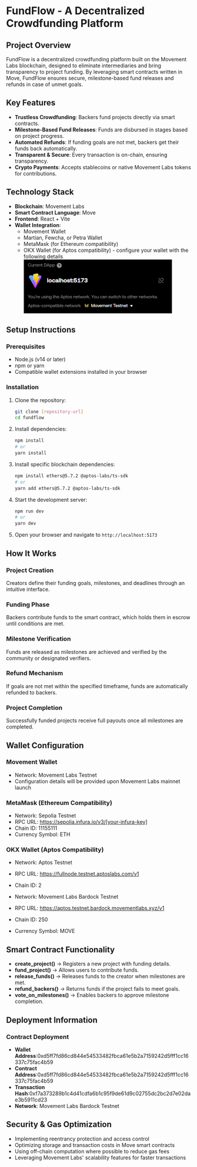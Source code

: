 # FundFlow - A Decentralized Crowdfunding Platform

## Project Overview

FundFlow is a decentralized crowdfunding platform built on the Movement Labs blockchain, designed to eliminate intermediaries and bring transparency to project funding. By leveraging smart contracts written in Move, FundFlow ensures secure, milestone-based fund releases and refunds in case of unmet goals.

## Key Features

- **Trustless Crowdfunding**: Backers fund projects directly via smart contracts.
- **Milestone-Based Fund Releases**: Funds are disbursed in stages based on project progress.
- **Automated Refunds**: If funding goals are not met, backers get their funds back automatically.
- **Transparent & Secure**: Every transaction is on-chain, ensuring transparency.
- **Crypto Payments**: Accepts stablecoins or native Movement Labs tokens for contributions.

## Technology Stack

- **Blockchain**: Movement Labs
- **Smart Contract Language**: Move
- **Frontend**: React + Vite
- **Wallet Integration**:
  - Movement Wallet
  - Martian, Fewcha, or Petra Wallet
  - MetaMask (for Ethereum compatibility)
  - OKX Wallet (for Aptos compatibility) - configure your wallet with the following details
  ![image](/public/Screenshot.png)

## Setup Instructions

### Prerequisites

- Node.js (v14 or later)
- npm or yarn
- Compatible wallet extensions installed in your browser

### Installation

1. Clone the repository:

   ```bash
   git clone [repository-url]
   cd fundflow
   ```

2. Install dependencies:

   ```bash
   npm install
   # or
   yarn install
   ```

3. Install specific blockchain dependencies:

   ```bash
   npm install ethers@5.7.2 @aptos-labs/ts-sdk
   # or
   yarn add ethers@5.7.2 @aptos-labs/ts-sdk
   ```

4. Start the development server:

   ```bash
   npm run dev
   # or
   yarn dev
   ```

5. Open your browser and navigate to `http://localhost:5173`

## How It Works

### Project Creation

Creators define their funding goals, milestones, and deadlines through an intuitive interface.

### Funding Phase

Backers contribute funds to the smart contract, which holds them in escrow until conditions are met.

### Milestone Verification

Funds are released as milestones are achieved and verified by the community or designated verifiers.

### Refund Mechanism

If goals are not met within the specified timeframe, funds are automatically refunded to backers.

### Project Completion

Successfully funded projects receive full payouts once all milestones are completed.

## Wallet Configuration

### Movement Wallet

- Network: Movement Labs Testnet
- Configuration details will be provided upon Movement Labs mainnet launch

### MetaMask (Ethereum Compatibility)

- Network: Sepolia Testnet
- RPC URL: https://sepolia.infura.io/v3/[your-infura-key]
- Chain ID: 11155111
- Currency Symbol: ETH

### OKX Wallet (Aptos Compatibility)

- Network: Aptos Testnet
- RPC URL: https://fullnode.testnet.aptoslabs.com/v1
- Chain ID: 2

- Network: Movement Labs Bardock Testnet
- RPC URL: https://aptos.testnet.bardock.movementlabs.xyz/v1
- Chain ID: 250
- Currency Symbol: MOVE


## Smart Contract Functionality

- **create_project()** → Registers a new project with funding details.
- **fund_project()** → Allows users to contribute funds.
- **release_funds()** → Releases funds to the creator when milestones are met.
- **refund_backers()** → Returns funds if the project fails to meet goals.
- **vote_on_milestones()** → Enables backers to approve milestone completion.

## Deployment Information

### Contract Deployment

- **Wallet Address**:0xd5ff7fd86cd844e54533482fbca61e5b2a7159242d5fff1cc16337c75fac4b59
- **Contract Address**:0xd5ff7fd86cd844e54533482fbca61e5b2a7159242d5fff1cc16337c75fac4b59
- **Transaction Hash**:0xf7a373289b1c4d41cdfa6b1c95f9de61d9c02755dc2bc2d7e02dae3b5911cd23
- **Network**: Movement Labs Bardock Testnet

## Security & Gas Optimization

- Implementing reentrancy protection and access control
- Optimizing storage and transaction costs in Move smart contracts
- Using off-chain computation where possible to reduce gas fees
- Leveraging Movement Labs' scalability features for faster transactions

